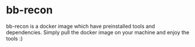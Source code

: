 # bb-recon
bb-recon is a docker image which have preinstalled tools and dependencies. Simply pull the docker image on your  machine and enjoy the tools :)
